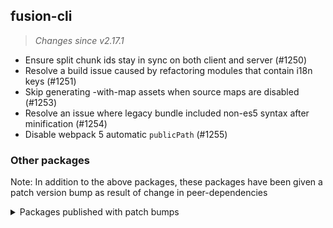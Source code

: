 ## fusion-cli
> *Changes since v2.17.1*

 - Ensure split chunk ids stay in sync on both client and server (#1250)
 - Resolve a build issue caused by refactoring modules that contain i18n keys (#1251)
 - Skip generating -with-map assets when source maps are disabled (#1253)
 - Resolve an issue where legacy bundle included non-es5 syntax after minification (#1254)
 - Disable webpack 5 automatic `publicPath` (#1255)

### Other packages

Note: In addition to the above packages, these packages have been given a patch version bump as result of change in peer-dependencies

<details>

 <summary>Packages published with patch bumps</summary>

## @uber/create-uber-web
> *Changes since v5.3.7*

 - Upgraded fusion-cli dependency

## fusion-plugin-service-worker
> *Changes since v3.1.15*

 - Upgraded fusion-cli dependency

</details>
